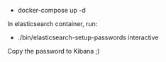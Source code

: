 - docker-compose up -d

In elasticsearch container, run:

- ./bin/elasticsearch-setup-passwords interactive

Copy the password to Kibana ;)
